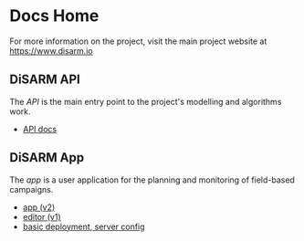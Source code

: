 # Docs Home

For more information on the project, visit the main project website at <https://www.disarm.io>

## DiSARM API

The _API_ is the main entry point to the project's modelling and algorithms work.

* [API docs](api-docs.md)

## DiSARM App

The _app_ is a user application for the planning and monitoring of field-based campaigns.

* [app \(v2\)](app-v2/)
* [editor \(v1\)](editor-v1/)
* [basic deployment, server config](deployment.md)

